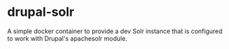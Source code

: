 # drupal-solr
A simple docker container to provide a dev Solr instance that is configured to work with Drupal's apachesolr module.
